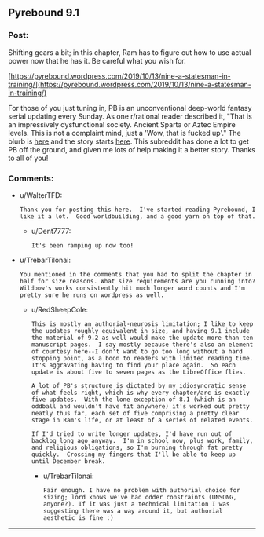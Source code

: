 ## Pyrebound 9.1

### Post:

Shifting gears a bit; in this chapter, Ram has to figure out how to use actual power now that he has it.  Be careful what you wish for.

[https://pyrebound.wordpress.com/2019/10/13/nine-a-statesman-in-training/](https://pyrebound.wordpress.com/2019/10/13/nine-a-statesman-in-training/)

For those of you just tuning in, PB is an unconventional deep-world fantasy serial updating every Sunday.  As one r/rational reader described it, "That is an impressively dysfunctional society. Ancient Sparta or Aztec  Empire levels. This is not a complaint mind, just a 'Wow, that is fucked  up'."   The blurb is [here](https://pyrebound.wordpress.com/) and the story starts [here](https://pyrebound.wordpress.com/2019/01/17/one-a-child-of-the-hearth/).  This subreddit has done a lot to get PB off the ground, and given me lots of help making it a better story.  Thanks to all of you!

### Comments:

- u/WalterTFD:
  ```
  Thank you for posting this here.  I've started reading Pyrebound, I like it a lot.  Good worldbuilding, and a good yarn on top of that.
  ```

  - u/Dent7777:
    ```
    It's been ramping up now too!
    ```

- u/TrebarTilonai:
  ```
  You mentioned in the comments that you had to split the chapter in half for size reasons. What size requirements are you running into? Wildbow's works consistently hit much longer word counts and I'm pretty sure he runs on wordpress as well.
  ```

  - u/RedSheepCole:
    ```
    This is mostly an authorial-neurosis limitation; I like to keep the updates roughly equivalent in size, and having 9.1 include the material of 9.2 as well would make the update more than ten manuscript pages.  I say mostly because there's also an element of courtesy here--I don't want to go too long without a hard stopping point, as a boon to readers with limited reading time.  It's aggravating having to find your place again.  So each update is about five to seven pages as the LibreOffice flies.

    A lot of PB's structure is dictated by my idiosyncratic sense of what feels right, which is why every chapter/arc is exactly five updates.  With the lone exception of 8.1 (which is an oddball and wouldn't have fit anywhere) it's worked out pretty neatly thus far, each set of five comprising a pretty clear stage in Ram's life, or at least of a series of related events.

    If I'd tried to write longer updates, I'd have run out of backlog long ago anyway.  I'm in school now, plus work, family, and religious obligations, so I'm burning through fat pretty quickly.  Crossing my fingers that I'll be able to keep up until December break.
    ```

    - u/TrebarTilonai:
      ```
      Fair enough. I have no problem with authorial choice for sizing; lord knows we've had odder constraints (UNSONG, anyone?). If it was just a technical limitation I was suggesting there was a way around it, but authorial aesthetic is fine :)
      ```

---

